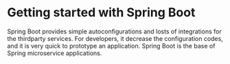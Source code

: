 # Getting started with Spring Boot

Spring Boot provides simple autoconfigurations and losts of integrations for the thirdparty services. For developers, it decrease the configuration codes, and it is very quick to prototype an application. Spring Boot is the base of Spring microservice applications. 